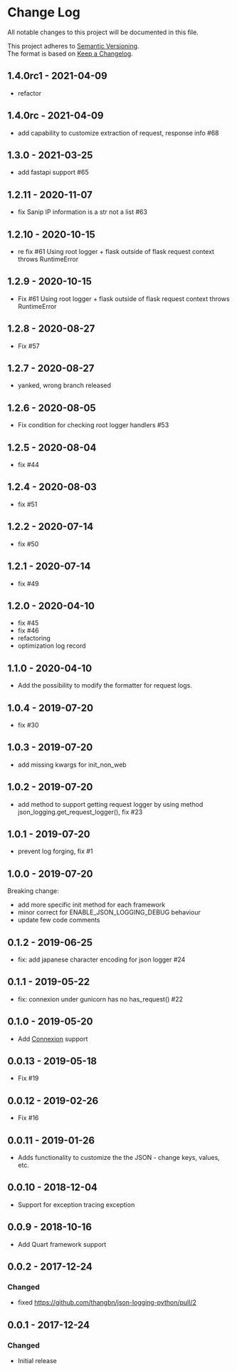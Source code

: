 # Change Log

All notable changes to this project will be documented in this file.

This project adheres to [Semantic Versioning](http://semver.org/).  
The format is based on [Keep a Changelog](http://keepachangelog.com/).

## 1.4.0rc1 - 2021-04-09

- refactor

## 1.4.0rc - 2021-04-09

- add capability to customize extraction of request, response info #68

## 1.3.0 - 2021-03-25

- add fastapi support #65

## 1.2.11 - 2020-11-07

- fix Sanip IP information is a str not a list #63

## 1.2.10 - 2020-10-15

- re fix #61 Using root logger + flask outside of flask request context throws RuntimeError

## 1.2.9 - 2020-10-15

- Fix #61 Using root logger + flask outside of flask request context throws RuntimeError

## 1.2.8 - 2020-08-27

- Fix #57

## 1.2.7 - 2020-08-27

- yanked, wrong branch released

## 1.2.6 - 2020-08-05

- Fix condition for checking root logger handlers #53

## 1.2.5 - 2020-08-04

- fix #44

## 1.2.4 - 2020-08-03

- fix #51

## 1.2.2 - 2020-07-14

- fix #50

## 1.2.1 - 2020-07-14

- fix #49

## 1.2.0 - 2020-04-10

- fix #45
- fix #46
- refactoring
- optimization log record

## 1.1.0 - 2020-04-10

- Add the possibility to modify the formatter for request logs.

## 1.0.4 - 2019-07-20

- fix #30

## 1.0.3 - 2019-07-20

- add missing kwargs for init_non_web

## 1.0.2 - 2019-07-20

- add method to support getting request logger by using method json_logging.get_request_logger(), fix #23

## 1.0.1 - 2019-07-20

- prevent log forging, fix #1

## 1.0.0 - 2019-07-20

Breaking change:

- add more specific init method for each framework
- minor correct for ENABLE_JSON_LOGGING_DEBUG behaviour
- update few code comments

## 0.1.2 - 2019-06-25

- fix: add japanese character encoding for json logger #24

## 0.1.1 - 2019-05-22

- fix: connexion under gunicorn has no has_request() #22

## 0.1.0 - 2019-05-20

- Add [Connexion](https://github.com/zalando/connexion) support

## 0.0.13 - 2019-05-18

- Fix #19

## 0.0.12 - 2019-02-26

- Fix #16

## 0.0.11 - 2019-01-26

- Adds functionality to customize the the JSON - change keys, values, etc.

## 0.0.10 - 2018-12-04

- Support for exception tracing exception

## 0.0.9 - 2018-10-16

- Add Quart framework support

## 0.0.2 - 2017-12-24

### Changed

- fixed https://github.com/thangbn/json-logging-python/pull/2

## 0.0.1 - 2017-12-24

### Changed

- Initial release
